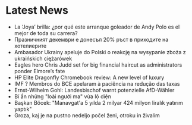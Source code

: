 # Latest News
-  La ‘Joya’ brilla: ¿por qué este arranque goleador de Andy Polo es el mejor de toda su carrera?
-  Празничният декември е донесъл 20% ръст в приходите на хотелиерите
-  Ambasador Ukrainy apeluje do Polski o reakcję na wysypanie zboża z ukraińskich ciężarówek
-  Eagles hero Chris Judd set for big financial haircut as administrators ponder Elmore’s fate
-  HP Elite Dragonfly Chromebook review: A new level of luxury
-  IMF ? Membros do BCE apelaram à paciência na redução das taxas
-  Ernst-Wilhelm Gohl: Landesbischof warnt potenzielle AfD-Wähler
-  Bí ẩn những "loài người ma" vừa lộ diện
-  Başkan Böcek: "Manavgat'a 5 yılda 2 milyar 424 milyon liralık yatırım yaptık"
-  Groza, kaj je na pustno nedeljo počel ženi, otroku in živalim
